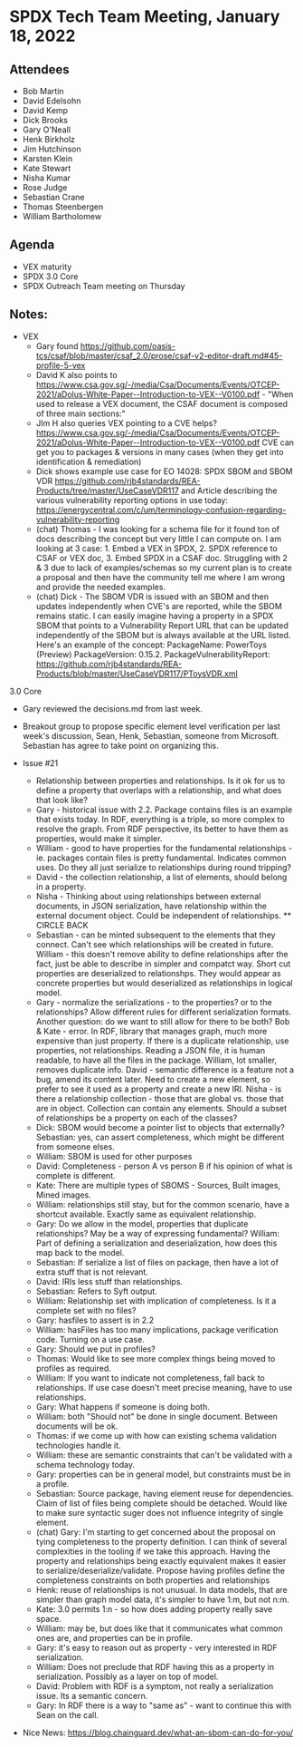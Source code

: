 # SPDX Tech Team Meeting, January 18, 2022

## Attendees

* Bob Martin
* David Edelsohn
* David Kemp
* Dick Brooks
* Gary O'Neall
* Henk Birkholz
* Jim Hutchinson
* Karsten Klein
* Kate Stewart
* Nisha Kumar
* Rose Judge
* Sebastian Crane
* Thomas Steenbergen
* William Bartholomew
    
## Agenda

* VEX maturity
* SPDX 3.0 Core
* SPDX Outreach Team meeting on Thursday

## Notes:
  * VEX
    * Gary found https://github.com/oasis-tcs/csaf/blob/master/csaf_2.0/prose/csaf-v2-editor-draft.md#45-profile-5-vex
    * David K also points to https://www.csa.gov.sg/-/media/Csa/Documents/Events/OTCEP-2021/aDolus-White-Paper--Introduction-to-VEX--V0100.pdf   - "When used to release a VEX document, the CSAF document
is composed of three main sections:"
    * JIm H also queries VEX pointing to a CVE helps?  https://www.csa.gov.sg/-/media/Csa/Documents/Events/OTCEP-2021/aDolus-White-Paper--Introduction-to-VEX--V0100.pdf  CVE can get you to packages & versions in many cases (when they get into identification & remediation)
    * Dick shows example use case for EO 14028: SPDX SBOM and SBOM VDR https://github.com/rjb4standards/REA-Products/tree/master/UseCaseVDR117 and Article describing the various vulnerability reporting options in use today: https://energycentral.com/c/um/terminology-confusion-regarding-vulnerability-reporting
    * (chat) Thomas -  I was looking for a schema file for it found ton of docs describing the concept but very little I can compute on.  I am looking at 3 case: 1. Embed a VEX in SPDX, 2. SPDX reference to CSAF or VEX doc, 3. Embed SPDX in a CSAF doc.   Struggling with 2 & 3 due to lack of examples/schemas so my current plan is to create a proposal and then have the community tell me where I am wrong and provide the needed examples.
    * (chat) Dick - The SBOM VDR is issued with an SBOM and then updates independently when CVE's are reported, while the SBOM remains static.  I can easily imagine having a property in a SPDX SBOM that points to a Vulnerability Report URL that can be updated independently of the SBOM but is always available at the URL listed.  Here's an example of the concept: PackageName: PowerToys (Preview)
PackageVersion: 0.15.2. PackageVulnerabilityReport: https://github.com/rjb4standards/REA-Products/blob/master/UseCaseVDR117/PToysVDR.xml
        
3.0 Core
  * Gary reviewed the decisions.md from last week. 
  * Breakout group to propose specific element level verification per last week's discussion,  Sean, Henk, Sebastian, someone from Microsoft.    Sebastian has agree to take point on organizing this.
  * Issue #21
     * Relationship between properties and relationships.   Is it ok for us to define a property that overlaps with a relationship, and what does that look like?
     * Gary - historical issue with 2.2.   Package contains files is an example that exists today.   In RDF, everything is a triple, so more complex to resolve the graph.   From RDF perspective, its better to have them as properties, would make it simpler. 
     * William - good to have properties for the fundamental relationships - ie. packages contain files is pretty fundamental.   Indicates common uses.   Do they all just serialize to relationships during round tripping?   
     * David - the collection relationship, a list of elements, should belong in a property. 
     * Nisha - Thinking about using relationships between external documents, in JSON serialization, have relationship within the external document object.   Could be independent of relationships.    **  CIRCLE BACK
     * Sebastian - can be minted subsequent to the elements that they connect.   Can't see which relationships will be created in future.    William - this doesn't remove ability to define relationships after the fact, just be able to describe in simpler and compatct way.   Short cut properties are deserialized to relationshps.   They would appear as concrete properties but would deserialized as relationships in logical model. 
     * Gary - normalize the serializations - to the properties?  or to the relationships?   Allow different rules for different serialization formats.    Another question: do we want to still allow for there to be both?    Bob & Kate - error.    In RDF, library that manages graph,  much more expensive than just property.   If there is a duplicate relationship, use properties, not relationships.   Reading a JSON file, it is human readable, to have all the files in the package.   William, lot smaller, removes duplicate info.   David - semantic difference is a feature not a bug,  amend its content later.  Need to create a new element,  so prefer to see it used as a property and create a new IRI.   Nisha - is there a relationship collection - those that are global vs. those that are in object.     Collection can contain any elements.  Should a subset of relationships be a property on each of the classes?  
     * Dick: SBOM would become a pointer list to objects that externally?  Sebastian:  yes, can assert completeness, which might be different from someone elses. 
     * William:  SBOM is used for other purposes
     * David: Completeness - person A vs person B if his opinion of what is complete is different. 
     * Kate: There are multiple types of SBOMS - Sources, Built images, Mined images.
     * William:  relationships still stay, but for the common scenario, have a shortcut available.  Exactly same as equivalent relationship.  
     * Gary:  Do we allow in the model, properties that duplicate relationships?   May be a way of expressing fundamental?   William:  Part of defining a serialization and deserialization, how does this map back to the model.   
     * Sebastian:  If serialize a list of files on package, then have a lot of extra stuff that is not relevant.
     * David:  IRIs less stuff than relationships. 
     * Sebastian: Refers to Syft output.
     * William:  Relationship set with implication of completeness.   Is it a complete set with no files?    
     * Gary: hasfiles to assert is in 2.2
     * William:  hasFiles has too many implications,   package verification code.   Turning on a use case.
     * Gary:  Should we put in profiles?   
     * Thomas:  Would like to see more complex things being moved to profiles as required. 
     * William:  If you want to indicate not completeness, fall back to relationships.   If use case doesn't meet precise meaning, have to use relationships.   
     * Gary:  What happens if someone is doing both.
     * William:  both "Should not" be done in single document.   Between documents will be ok.   
     * Thomas:  if we come up with how can existing schema validation technologies handle it.
     * William:  these are semantic constraints that can't be validated with a schema technology today.
     * Gary:  properties can be in general model, but constraints must be in a profile. 
     * Sebastian:  Source package, having element reuse for dependencies.   Claim of list of files being complete should be detached.   Would like to make sure syntactic suger does not influence integrity of single element.
     * (chat) Gary: I'm starting to get concerned about the proposal on tying completeness to the property definition.  I can think of several complexities in the tooling if we take this approach.   Having the property and relationships being exactly equivalent makes it easier to serialize/deserialize/validate.  Propose having profiles define the completeness constraints on both properties and relationships
     * Henk: reuse of relationships is not unusual.   In data models, that are simpler than graph model data, it's simpler to have 1:m, but not n:m. 
     * Kate:  3.0 permits 1:n - so how does adding property really save space.   
     * William:  may be,   but does like that it communicates what common ones are,  and properties can be in profile. 
     * Gary:  it's easy to reason out as property - very interested in RDF serialization.   
     * William:  Does not preclude that RDF having this as a property in serialization.   Possibly as a layer on top of model. 
     * David:  Problem with RDF is a symptom, not really a serialization issue.    Its a semantic concern.   
     * Gary: In RDF there is a way to "same as"   - want to continue this with Sean on the call. 
     
* Nice News: https://blog.chainguard.dev/what-an-sbom-can-do-for-you/
